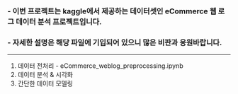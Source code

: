 ### - 이번 프로젝트는 kaggle에서 제공하는 데이터셋인 eCommerce 웹 로그 데이터 분석 프로젝트입니다.
### - 자세한 설명은 해당 파일에 기입되어 있으니 많은 비판과 응원바랍니다.

---

1. 데이터 전처리 - eCommerce_weblog_preprocessing.ipynb
2. 데이터 분석 & 시각화
3. 간단한 데이터 모델링
